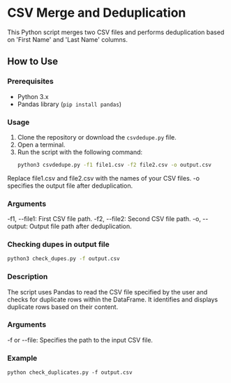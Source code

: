 # CSV Merge and Deduplication

This Python script merges two CSV files and performs deduplication based on 'First Name' and 'Last Name' columns.

## How to Use

### Prerequisites
- Python 3.x
- Pandas library (`pip install pandas`)

### Usage
1. Clone the repository or download the `csvdedupe.py` file.
2. Open a terminal.
3. Run the script with the following command:
   ```bash
   python3 csvdedupe.py -f1 file1.csv -f2 file2.csv -o output.csv

Replace file1.csv and file2.csv with the names of your CSV files.
-o specifies the output file after deduplication.

### Arguments
-f1, --file1: First CSV file path.
-f2, --file2: Second CSV file path.
-o, --output: Output file path after deduplication.

### Checking dupes in output file
```bash
python3 check_dupes.py -f output.csv
```

### Description
The script uses Pandas to read the CSV file specified by the user and checks for duplicate rows within the DataFrame. It identifies and displays duplicate rows based on their content.

### Arguments
-f or --file: Specifies the path to the input CSV file.

### Example
```
python check_duplicates.py -f output.csv
```
